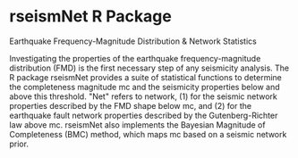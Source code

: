 # rseismNet R Package
Earthquake Frequency-Magnitude Distribution & Network Statistics

Investigating the properties of the earthquake frequency-magnitude
    distribution (FMD) is the first necessary step of any seismicity analysis. The
    R package rseismNet provides a suite of statistical functions to determine the
    completeness magnitude mc and the seismicity properties below and above this
    threshold. "Net" refers to network, (1) for the seismic network properties described
    by the FMD shape below mc, and (2) for the earthquake fault network properties
    described by the Gutenberg-Richter law above mc. rseismNet also implements the
    Bayesian Magnitude of Completeness (BMC) method, which maps mc based on a seismic
    network prior.

